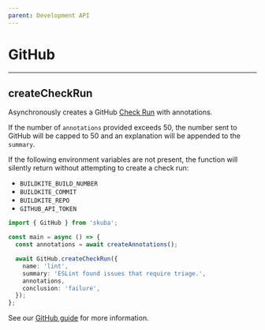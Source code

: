 ```yaml
---
parent: Development API
---
```


# GitHub

---

## createCheckRun

Asynchronously creates a GitHub [Check Run] with annotations.

If the number of `annotations` provided exceeds 50, the number sent to GitHub will be capped to 50 and an explanation will be appended to the `summary`.

If the following environment variables are not present,
the function will silently return without attempting to create a check run:

- `BUILDKITE_BUILD_NUMBER`
- `BUILDKITE_COMMIT`
- `BUILDKITE_REPO`
- `GITHUB_API_TOKEN`

```typescript
import { GitHub } from 'skuba';

const main = async () => {
  const annotations = await createAnnotations();

  await GitHub.createCheckRun({
    name: 'lint',
    summary: 'ESLint found issues that require triage.',
    annotations,
    conclusion: 'failure',
  });
};
```

See our [GitHub guide] for more information.

[check run]: https://docs.github.com/en/rest/reference/checks#runs
[github guide]: ../deep-dives/github.md
